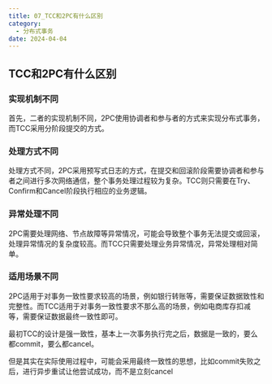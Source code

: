 ```yaml
---
title: 07_TCC和2PC有什么区别
category:
  - 分布式事务
date: 2024-04-04
---
```


<!-- more -->

## TCC和2PC有什么区别

### 实现机制不同

首先，二者的实现机制不同，2PC使用协调者和参与者的方式来实现分布式事务，而TCC采用分阶段提交的方式。

### 处理方式不同

处理方式不同，2PC采用预写式日志的方式，在提交和回滚阶段需要协调者和参与者之间进行多次网络通信，整个事务处理过程较为复杂。TCC则只需要在Try、Confirm和Cancel阶段执行相应的业务逻辑。

### 异常处理不同

2PC需要处理网络、节点故障等异常情况，可能会导致整个事务无法提交或回滚，处理异常情况的复杂度较高。而TCC只需要处理业务异常情况，异常处理相对简单。

### 适用场景不同

2PC适用于对事务一致性要求较高的场景，例如银行转账等，需要保证数据致性和完整性。而TCC适用于对事务一致性要求不那么高的场景，例如电商库存扣减等，需要保证数据最终一致性即可。

最初TCC的设计是强一致性，基本上一次事务执行完之后，数据是一致的，要么都commit，要么都cancel。

但是其实在实际使用过程中，可能会采用最终一致性的思想，比如commit失败之后，进行异步重试让他尝试成功，而不是立刻cancel